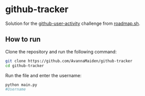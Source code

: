 # github-tracker
Solution for the [github-user-activity](https://roadmap.sh/projects/github-user-activity) challenge from [roadmap.sh](https://roadmap.sh/).

## How to run

Clone the repository and run the following command:

```bash
git clone https://github.com/AvannaMaiden/github-tracker
cd github-tracker
```

Run the file and enter the username:

```bash
python main.py
#Username
```